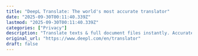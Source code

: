 ```yaml
---
title: "DeepL Translate: The world's most accurate translator"
date: "2025-09-30T00:11:40.339Z"
lastmod: "2025-09-30T00:11:40.339Z"
categories: ["Privacy"]
description: "Translate texts & full document files instantly. Accurate translations for individuals and Teams. Millions translate with DeepL every day."
original_url: "https://www.deepl.com/en/translator"
draft: false
---
```

